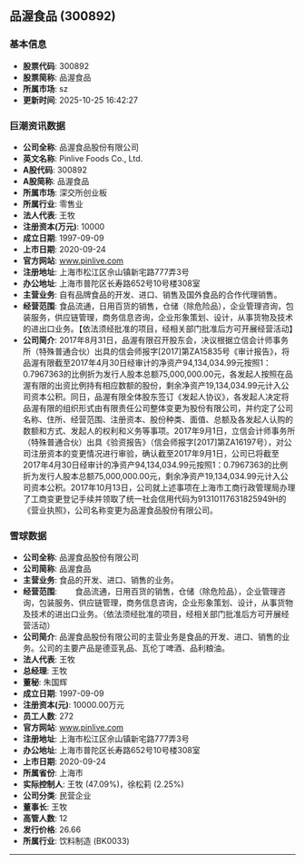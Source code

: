 ## 品渥食品 (300892)

### 基本信息

- **股票代码**: 300892
- **股票简称**: 品渥食品
- **所属市场**: sz
- **更新时间**: 2025-10-25 16:42:27

### 巨潮资讯数据

- **公司全称**: 品渥食品股份有限公司
- **英文名称**: Pinlive Foods Co., Ltd.
- **A股代码**: 300892
- **A股简称**: 品渥食品
- **所属市场**: 深交所创业板
- **所属行业**: 零售业
- **法人代表**: 王牧
- **注册资本(万元)**: 10000
- **成立日期**: 1997-09-09
- **上市日期**: 2020-09-24
- **官方网站**: www.pinlive.com
- **注册地址**: 上海市松江区佘山镇新宅路777弄3号
- **办公地址**: 上海市普陀区长寿路652号10号楼308室
- **主营业务**: 自有品牌食品的开发、进口、销售及国外食品的合作代理销售。
- **经营范围**: 食品流通，日用百货的销售，仓储（除危险品），企业管理咨询，包装服务，供应链管理，商务信息咨询，企业形象策划、设计，从事货物及技术的进出口业务。【依法须经批准的项目，经相关部门批准后方可开展经营活动】
- **公司简介**: 2017年8月31日，品渥有限召开股东会，决议根据立信会计师事务所（特殊普通合伙）出具的信会师报字[2017]第ZA15835号《审计报告》，将品渥有限截至2017年4月30日经审计的净资产94,134,034.99元按照1：0.7967363的比例折为发行人股本总额75,000,000.00元，各发起人按照在品渥有限的出资比例持有相应数额的股份，剩余净资产19,134,034.99元计入公司资本公积。同日，品渥有限全体股东签订《发起人协议》，各发起人决定将品渥有限的组织形式由有限责任公司整体变更为股份有限公司，并约定了公司名称、住所、经营范围、注册资本、股份种类、面值、总额及各发起人认购的数额和方式、发起人的权利和义务等事项。2017年9月1日，立信会计师事务所（特殊普通合伙）出具《验资报告》（信会师报字[2017]第ZA16197号），对公司注册资本的变更情况进行审验，确认截至2017年9月1日，公司已将截至2017年4月30日经审计的净资产94,134,034.99元按照1：0.7967363的比例折为发行人股本总额75,000,000.00元，剩余净资产19,134,034.99元计入公司资本公积。2017年10月13日，公司就上述事项在上海市工商行政管理局办理了工商变更登记手续并领取了统一社会信用代码为91310117631825949H的《营业执照》，公司名称变更为品渥食品股份有限公司。

### 雪球数据

- **公司全称**: 品渥食品股份有限公司
- **公司简称**: 品渥食品
- **主营业务**: 食品的开发、进口、销售的业务。
- **经营范围**: 　　食品流通，日用百货的销售，仓储（除危险品），企业管理咨询，包装服务、供应链管理，商务信息咨询，企业形象策划、设计，从事货物及技术的进出口业务。（依法须经批准的项目，经相关部门批准后方可开展经营活动）
- **公司简介**: 品渥食品股份有限公司的主营业务是食品的开发、进口、销售的业务。公司的主要产品是德亚乳品、瓦伦丁啤酒、品利粮油。
- **法人代表**: 王牧
- **总经理**: 王牧
- **董秘**: 朱国辉
- **成立日期**: 1997-09-09
- **注册资本(元)**: 10000.00万元
- **员工人数**: 272
- **官方网站**: www.pinlive.com
- **注册地址**: 上海市松江区佘山镇新宅路777弄3号
- **办公地址**: 上海市普陀区长寿路652号10号楼308室
- **上市日期**: 2020-09-24
- **所属省份**: 上海市
- **实际控制人**: 王牧 (47.09%)，徐松莉 (2.25%)
- **公司分类**: 民营企业
- **董事长**: 王牧
- **高管人数**: 12
- **发行价格**: 26.66
- **所属行业**: 饮料制造 (BK0033)

---